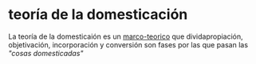 # teoría de la domesticación

La teoría de la domesticaión es un [marco-teorico](marco-teorico.md) que dividapropiación, objetivación, incorporación y conversión son fases por las que pasan las *"cosas domesticadas"*
